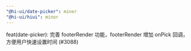 ```yaml
---
"@hi-ui/date-picker": minor
"@hi-ui/hiui": minor
---
```


feat(date-picker): 完善 footerRender 功能，footerRender 增加 onPick 回调，方便用户快速设置时间 (#3088)

